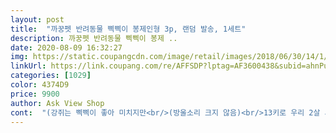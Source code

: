 ```yaml
---
layout: post 
title:  "까꿍펫 반려동물 삑삑이 봉제인형 3p, 랜덤 발송, 1세트" 
description: 까꿍펫 반려동물 삑삑이 봉제 ..
date: 2020-08-09 16:32:27 
img: https://static.coupangcdn.com/image/retail/images/2018/06/30/14/1/6a2d35fe-4433-43ae-8f5c-f42db717a3fa.jpg 
linkUrl: https://link.coupang.com/re/AFFSDP?lptag=AF3600438&subid=ahnPublicAsk&pageKey=106751255&itemId=322691046&vendorItemId=3790105823&traceid=V0-113-98ef9228b7ccbab1 
categories: [1029] 
color: 4374D9 
price: 9900 
author: Ask View Shop 
cont:  "(강쥐는 삑삑이 좋아 미치지만<br/>(방울소리 크지 않음)<br/>13키로 우리 2살 시바놈.<br/>.<br/><br/>2019.<br/>06.<br/>242019.<br/>06.<br/>25<br/>3개 다 같은 디자인으로 오지는 않을까<br/>3개 모두 삑삑이 소리 잘 나구요.<br/><br/>[배송기간]<br/>[제품 명]<br/>[제품을 산 이유]<br/>[포장]<br/>[후 기]<br/>ㅋㅋㅋㅋㅋ나름 튼튼한 편인듯요.<br/><br/>강아지가 뭐든지 인형을 주면 잘 고장나게 하여서 후기가 좋아도 별로 기대하지않고 구매를 하였는데 인형 안에 삑삑이가 크고 튼튼한걸 만져보고 잘 샀다고 느꼈고 딸랑딸랑 소리가 나서 강아지가 물어보고 흔들어보고 잘 가지고놀길래 사주길 잘 했다는 생각이 들었다.<br/><br/>걱정 했는데ㅋㅋㅋㅋㅋㅋ<br/>계속 물고 다닌다고 했어요.<br/><br/>고민고민 하다가<br/>귀에 거슬리는 소리는 아니더라구요.<br/><br/>그 인형은 방울도 추가로 달려 있었어요.<br/><br/>그나마 다행인게<br/>기린인가?<br/>까꿍펫 반려동물 삑삑이 봉제인형 3p<br/>꺼내준지 30분도 안되서 다 죽여버렸어요ㅜㅜ<br/>너무나 기분 좋게 3가지 종류별로 왔네요.<br/><br/>다른 인형 소리보다 안 날카롭고<br/>다른 인형들은 전형적인 톤높은 삑삑이 소리였어요.<br/><br/>덜 시끄러운 느낌이라<br/>디자인 좋고 잘 안터지는<br/>무튼 아이들이 되게 좋아한데요.<br/><br/>밤에는 저거 던져줘야 겠다고 했어요.<br/><br/>삑삑 소리 크다는 인형은 일단 배제 했거든요.<br/><br/>삑삑이긴 하지만 소리가 너무 크지 않은 인형을 원했음.<br/>)<br/>사진 보시면 인형이 작은 느낌은 아니죠?<br/>살짝 덩치 있는 푸들이라 6키로7키로 나간다고 들었어요.<br/><br/>선물 받은 언니가 원숭이 삑삑이 소리가 젤 좋다고<br/>선물 준지 1일 넘었는데<br/>선물용으로 구매 했어요.<br/><br/>선물할꺼라<br/>센스 있어요♥<br/>소리도 나지만 너무 크지 않는<br/>실물은 사진과 같이 졸귀입니다.<br/><br/>아 그리고 생각보다 인형이 커서<br/>아주 소형견 친구들은 크게 느낄 수도 있을 것 같아요.<br/><br/>아직 뜯어졌다는 말 없네요ㅋㅋㅋㅋ<br/>원래 4시간 정도면 솜 나온다던 아이들인데<br/>원숭이 삑삑이만 소리가 달라요.<br/><br/>유해하지 않은 장난감을 원했어요.<br/><br/>이건 생각보다 소리가 작아서 다행이였어요.<br/><br/>이걸로 결제하게 됐네요.<br/><br/>인형 하나마다 각각 개별포장되어있어서 하나씩 꺼내주기 좋았고 인형이 움직이지 않도록 케이블타이로 딱 고정시켜주셔서 안전하고 하자없도록 포장이 잘 되어있었어요!<br/>일단 랜덤이기 때문에<br/>주인이 힘들어 미친다는 이야기를 들은 적 있어서... <br/><br/>중간 부분이랑 아래 부분에 1개씩<br/>중저음 북북이런 느낌인데<br/>총 2개씩 삑삑이가 들어 있어요.<br/><br/>친한 언니네 아이는 푸들인데<br/>친한 언니의 반려견 생일이라<br/>타 제품들에 비해 삑삑소리가 쫌 작은 느낌?<br/>하나하나 후기를 보면서 짱짱한 삑삑이 장난감을 찾던 중 이 인형 후기를 보니까 짱짱하고 망가지지않고 좋다는 후기를 보기도 하였고 3개에 8900원이라는 저렴한 가격이길래 구매하게 되었다<br/>하지만 딸랑딸랑거리는건 고장이 안 나서 그래두 잘 가지고 놀고 있어요!<br/>한달 사용해보니까 짱짱하긴 하지만 뭐든지 격한 우리집 강아지는 결국 하나를 고장내버렸어요,,<br/>후기들이 괜찮길래<br/>" 
---
```

